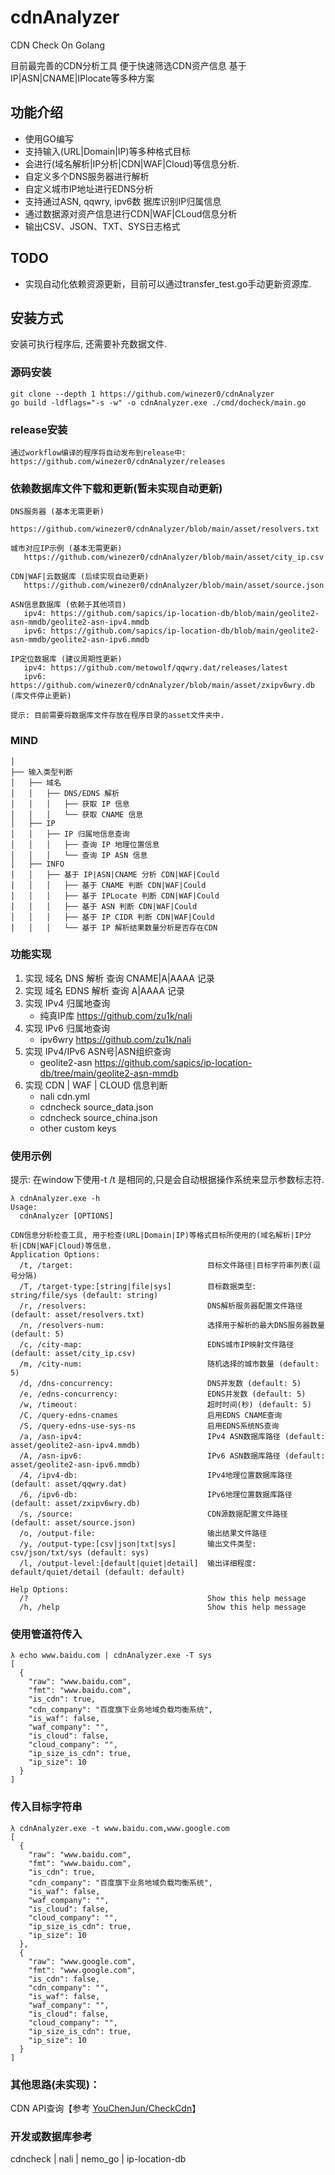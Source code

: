 # cdnAnalyzer
CDN Check On Golang

目前最完善的CDN分析工具 便于快速筛选CDN资产信息 基于IP|ASN|CNAME|IPlocate等多种方案

## 功能介绍
- 使用GO编写
- 支持输入(URL|Domain|IP)等多种格式目标
- 会进行(域名解析|IP分析|CDN|WAF|Cloud)等信息分析.
- 自定义多个DNS服务器进行解析
- 自定义城市IP地址进行EDNS分析
- 支持通过ASN, qqwry, ipv6数 据库识别IP归属信息
- 通过数据源对资产信息进行CDN|WAF|CLoud信息分析
- 输出CSV、JSON、TXT、SYS日志格式


## TODO
- 实现自动化依赖资源更新，目前可以通过transfer_test.go手动更新资源库.


## 安装方式
安装可执行程序后, 还需要补充数据文件.

### 源码安装
```
git clone --depth 1 https://github.com/winezer0/cdnAnalyzer
go build -ldflags="-s -w" -o cdnAnalyzer.exe ./cmd/docheck/main.go
```

### release安装
```
通过workflow编译的程序将自动发布到release中:
https://github.com/winezer0/cdnAnalyzer/releases
```

### 依赖数据库文件下载和更新(暂未实现自动更新)
```
DNS服务器 (基本无需更新)
   https://github.com/winezer0/cdnAnalyzer/blob/main/asset/resolvers.txt
   
城市对应IP示例 (基本无需更新)
   https://github.com/winezer0/cdnAnalyzer/blob/main/asset/city_ip.csv
      
CDN|WAF|云数据库 (后续实现自动更新)
   https://github.com/winezer0/cdnAnalyzer/blob/main/asset/source.json

ASN信息数据库 (依赖于其他项目)
   ipv4: https://github.com/sapics/ip-location-db/blob/main/geolite2-asn-mmdb/geolite2-asn-ipv4.mmdb
   ipv6: https://github.com/sapics/ip-location-db/blob/main/geolite2-asn-mmdb/geolite2-asn-ipv6.mmdb 

IP定位数据库 (建议周期性更新)
   ipv4: https://github.com/metowolf/qqwry.dat/releases/latest 
   ipv6: https://github.com/winezer0/cdnAnalyzer/blob/main/asset/zxipv6wry.db   (库文件停止更新)

提示: 目前需要将数据库文件存放在程序目录的asset文件夹中.
```



### MIND
```
│
├── 输入类型判断
│   ├── 域名
│   │   ├── DNS/EDNS 解析
│   │   │   ├── 获取 IP 信息
│   │   │   └── 获取 CNAME 信息
│   ├── IP   
│   │   ├── IP 归属地信息查询
│   │   │   ├── 查询 IP 地理位置信息
│   │   │   └── 查询 IP ASN 信息
│   ├── INFO  
│   │   ├── 基于 IP|ASN|CNAME 分析 CDN|WAF|Could
│   │   │   ├── 基于 CNAME 判断 CDN|WAF|Could
│   │   │   ├── 基于 IPLocate 判断 CDN|WAF|Could
│   │   │   ├── 基于 ASN 判断 CDN|WAF|Could
│   │   │   ├── 基于 IP CIDR 判断 CDN|WAF|Could
│   │   │   └── 基于 IP 解析结果数量分析是否存在CDN

```

### 功能实现
1. 实现 域名 DNS 解析 查询 CNAME|A|AAAA 记录
2. 实现 域名 EDNS 解析 查询 A|AAAA 记录
3. 实现 IPv4 归属地查询
   - 纯真IP库 https://github.com/zu1k/nali
4. 实现 IPv6 归属地查询
   - ipv6wry https://github.com/zu1k/nali
5. 实现 IPv4/IPv6 ASN号|ASN组织查询
    - geolite2-asn https://github.com/sapics/ip-location-db/tree/main/geolite2-asn-mmdb
6. 实现 CDN | WAF | CLOUD 信息判断
   - nali cdn.yml
   - cdncheck  source_data.json
   - cdncheck  source_china.json
   - other custom keys


### 使用示例
提示: 在window下使用-t /t 是相同的,只是会自动根据操作系统来显示参数标志符.
```
λ cdnAnalyzer.exe -h
Usage:
  cdnAnalyzer [OPTIONS]

CDN信息分析检查工具, 用于检查(URL|Domain|IP)等格式目标所使用的(域名解析|IP分析|CDN|WAF|Cloud)等信息.
Application Options:
  /t, /target:                              目标文件路径|目标字符串列表(逗号分隔)
  /T, /target-type:[string|file|sys]        目标数据类型: string/file/sys (default: string)
  /r, /resolvers:                           DNS解析服务器配置文件路径 (default: asset/resolvers.txt)
  /n, /resolvers-num:                       选择用于解析的最大DNS服务器数量 (default: 5)
  /c, /city-map:                            EDNS城市IP映射文件路径 (default: asset/city_ip.csv)
  /m, /city-num:                            随机选择的城市数量 (default: 5)
  /d, /dns-concurrency:                     DNS并发数 (default: 5)
  /e, /edns-concurrency:                    EDNS并发数 (default: 5)
  /w, /timeout:                             超时时间(秒) (default: 5)
  /C, /query-edns-cnames                    启用EDNS CNAME查询
  /S, /query-edns-use-sys-ns                启用EDNS系统NS查询
  /a, /asn-ipv4:                            IPv4 ASN数据库路径 (default: asset/geolite2-asn-ipv4.mmdb)
  /A, /asn-ipv6:                            IPv6 ASN数据库路径 (default: asset/geolite2-asn-ipv6.mmdb)
  /4, /ipv4-db:                             IPv4地理位置数据库路径 (default: asset/qqwry.dat)
  /6, /ipv6-db:                             IPv6地理位置数据库路径 (default: asset/zxipv6wry.db)
  /s, /source:                              CDN源数据配置文件路径 (default: asset/source.json)
  /o, /output-file:                         输出结果文件路径
  /y, /output-type:[csv|json|txt|sys]       输出文件类型: csv/json/txt/sys (default: sys)
  /l, /output-level:[default|quiet|detail]  输出详细程度: default/quiet/detail (default: default)

Help Options:
  /?                                        Show this help message
  /h, /help                                 Show this help message

```
### 使用管道符传入
```
λ echo www.baidu.com | cdnAnalyzer.exe -T sys
[
  {
    "raw": "www.baidu.com",
    "fmt": "www.baidu.com",
    "is_cdn": true,
    "cdn_company": "百度旗下业务地域负载均衡系统",
    "is_waf": false,
    "waf_company": "",
    "is_cloud": false,
    "cloud_company": "",
    "ip_size_is_cdn": true,
    "ip_size": 10
  }
]

```
### 传入目标字符串
```
λ cdnAnalyzer.exe -t www.baidu.com,www.google.com
[
  {
    "raw": "www.baidu.com",
    "fmt": "www.baidu.com",
    "is_cdn": true,
    "cdn_company": "百度旗下业务地域负载均衡系统",
    "is_waf": false,
    "waf_company": "",
    "is_cloud": false,
    "cloud_company": "",
    "ip_size_is_cdn": true,
    "ip_size": 10
  },
  {
    "raw": "www.google.com",
    "fmt": "www.google.com",
    "is_cdn": false,
    "cdn_company": "",
    "is_waf": false,
    "waf_company": "",
    "is_cloud": false,
    "cloud_company": "",
    "ip_size_is_cdn": true,
    "ip_size": 10
  }
]
```

### 其他思路(未实现)：
CDN API查询【参考 [YouChenJun/CheckCdn](https://github.com/YouChenJun/CheckCdn)】


### 开发或数据库参考
cdncheck  | nali | nemo_go | ip-location-db


